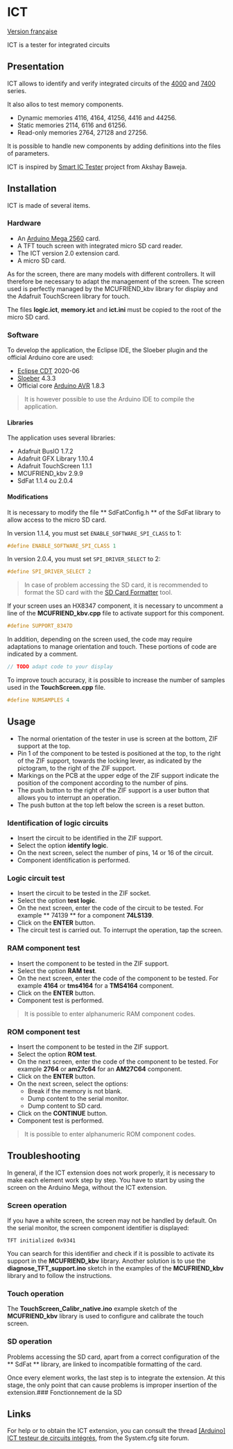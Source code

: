 # ICT
[Version française](LISEZMOI.md)

ICT is a tester for integrated circuits
## Presentation
ICT allows to identify and verify integrated circuits of the [4000](https://en.wikipedia.org/wiki/List_of_4000-series_integrated_circuits) and [7400](https://en.wikipedia.org/wiki/List_of_7400-series_integrated_circuits) series.

It also allos to test memory components.
- Dynamic memories 4116, 4164, 41256, 4416 and 44256.
- Static memories 2114, 6116 and 61256.
- Read-only memories 2764, 27128 and 27256.

It is possible to handle new components by adding definitions into the files of parameters.

ICT is inspired by [Smart IC Tester](https://www.instructables.com/id/Smart-IC-Tester/) project from Akshay Baweja.

## Installation
ICT is made of several items.
### Hardware
- An [Arduino Mega 2560](https://store.arduino.cc/arduino-mega-2560-rev3) card.
- A TFT touch screen with integrated micro SD card reader.
- The ICT version 2.0 extension card.
- A micro SD card.

As for the screen, there are many models with different controllers. It will therefore be necessary to adapt the management of the screen.
The screen used is perfectly managed by the MCUFRIEND_kbv library for display and the Adafruit TouchScreen library for touch.

The files **logic.ict**, **memory.ict** and **ict.ini** must be copied to the root of the micro SD card.
### Software
To develop the application, the Eclipse IDE, the Sloeber plugin and the official Arduino core are used:
- [Eclipse CDT](https://www.eclipse.org/cdt/) 2020-06
- [Sloeber](https://eclipse.baeyens.it/) 4.3.3
- Official core [Arduino AVR](https://github.com/arduino/ArduinoCore-avr) 1.8.3
> It is however possible to use the Arduino IDE to compile the application.

#### Libraries
The application uses several libraries:
- Adafruit BusIO 1.7.2
- Adafruit GFX Library 1.10.4
- Adafruit TouchScreen 1.1.1
- MCUFRIEND_kbv 2.9.9
- SdFat 1.1.4 ou 2.0.4
#### Modifications
It is necessary to modify the file ** SdFatConfig.h ** of the SdFat library to allow access to the micro SD card.

In version 1.1.4, you must set `ENABLE_SOFTWARE_SPI_CLASS` to 1:
```cpp
#define ENABLE_SOFTWARE_SPI_CLASS 1
```
In version 2.0.4, you must set `SPI_DRIVER_SELECT` to 2:
```cpp
#define SPI_DRIVER_SELECT 2
```
> In case of problem accessing the SD card, it is recommended to format the SD card with the [SD Card Formatter](https://www.sdcard.org/downloads/formatter/) tool.

If your screen uses an HX8347 component, it is necessary to uncomment a line of the **MCUFRIEND_kbv.cpp** file to activate support for this component.
```cpp
#define SUPPORT_8347D
```
In addition, depending on the screen used, the code may require adaptations to manage orientation and touch.
These portions of code are indicated by a comment.
```cpp
// TODO adapt code to your display
```
To improve touch accuracy, it is possible to increase the number of samples used in the **TouchScreen.cpp** file.
```cpp
#define NUMSAMPLES 4
```
## Usage
- The normal orientation of the tester in use is screen at the bottom, ZIF support at the top.
- Pin 1 of the component to be tested is positioned at the top, to the right of the ZIF support, towards the locking lever, as indicated by the pictogram, to the right of the ZIF support.
- Markings on the PCB at the upper edge of the ZIF support indicate the position of the component according to the number of pins.
- The push button to the right of the ZIF support is a user button that allows you to interrupt an operation.
- The push button at the top left below the screen is a reset button.

### Identification of logic circuits
- Insert the circuit to be identified in the ZIF support.
- Select the option **identify logic**.
- On the next screen, select the number of pins, 14 or 16 of the circuit.
- Component identification is performed.
### Logic circuit test
- Insert the circuit to be tested in the ZIF socket.
- Select the option **test logic**.
- On the next screen, enter the code of the circuit to be tested. For example ** 74139 ** for a component **74LS139**.
- Click on the **ENTER** button.
- The circuit test is carried out. To interrupt the operation, tap the screen.
### RAM component test
- Insert the component to be tested in the ZIF support.
- Select the option **RAM test**.
- On the next screen, enter the code of the component to be tested. For example **4164** or **tms4164** for a **TMS4164** component.
- Click on the **ENTER** button.
- Component test is performed.
> It is possible to enter alphanumeric RAM component codes.
### ROM component test
- Insert the component to be tested in the ZIF support.
- Select the option **ROM test**.
- On the next screen, enter the code of the component to be tested. For example **2764** or **am27c64** for an **AM27C64** component.
- Click on the **ENTER** button.
- On the next screen, select the options:
    - Break if the memory is not blank.
    - Dump content to the serial monitor.
    - Dump content to SD card.
- Click on the **CONTINUE** button.
- Component test is performed.
> It is possible to enter alphanumeric ROM component codes.
## Troubleshooting
In general, if the ICT extension does not work properly, it is necessary to make each element work step by step.
You have to start by using the screen on the Arduino Mega, without the ICT extension.
### Screen operation
If you have a white screen, the screen may not be handled by default.
On the serial monitor, the screen component identifier is displayed:
```batch
TFT initialized 0x9341
```
You can search for this identifier and check if it is possible to activate its support in the **MCUFRIEND_kbv** library.
Another solution is to use the **diagnose_TFT_support.ino** sketch in the examples of the **MCUFRIEND_kbv** library and to follow the instructions.
### Touch operation
The **TouchScreen_Calibr_native.ino** example sketch of the **MCUFRIEND_kbv** library is used to configure and calibrate the touch screen.
### SD operation
Problems accessing the SD card, apart from a correct configuration of the ** SdFat ** library, are linked to incompatible formatting of the card.

Once every element works, the last step is to integrate the extension. At this stage, the only point that can cause problems is improper insertion of the extension.### Fonctionnement de la SD
## Links
For help or to obtain the ICT extension, you can consult the thread [[Arduino] ICT testeur de circuits intégrés](https://forum.system-cfg.com/viewtopic.php?f=18&t=11417), from the System.cfg site forum.